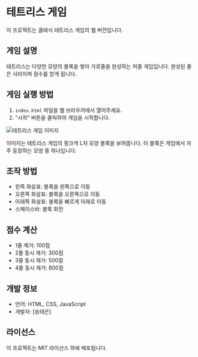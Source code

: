 # 테트리스 게임

이 프로젝트는 클래식 테트리스 게임의 웹 버전입니다.

## 게임 설명

테트리스는 다양한 모양의 블록을 쌓아 가로줄을 완성하는 퍼즐 게임입니다. 완성된 줄은 사라지며 점수를 얻게 됩니다.

## 게임 실행 방법

1. `index.html` 파일을 웹 브라우저에서 열어주세요.
2. "시작" 버튼을 클릭하여 게임을 시작합니다.

![테트리스 게임 이미지](https://example.com/tetris_image.png)

이미지는 테트리스 게임의 핑크색 L자 모양 블록을 보여줍니다. 이 블록은 게임에서 자주 등장하는 모양 중 하나입니다.

## 조작 방법

- 왼쪽 화살표: 블록을 왼쪽으로 이동
- 오른쪽 화살표: 블록을 오른쪽으로 이동
- 아래쪽 화살표: 블록을 빠르게 아래로 이동
- 스페이스바: 블록 회전

## 점수 계산

- 1줄 제거: 100점
- 2줄 동시 제거: 300점
- 3줄 동시 제거: 500점
- 4줄 동시 제거: 800점

## 개발 정보

- 언어: HTML, CSS, JavaScript
- 개발자: [송태은]

## 라이선스

이 프로젝트는 MIT 라이선스 하에 배포됩니다.